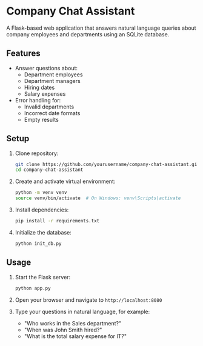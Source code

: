 # Company Chat Assistant

A Flask-based web application that answers natural language queries about company employees and departments using an SQLite database.

## Features

- Answer questions about:
  - Department employees
  - Department managers
  - Hiring dates
  - Salary expenses
- Error handling for:
  - Invalid departments
  - Incorrect date formats
  - Empty results

## Setup

1. Clone repository:

   ```bash
   git clone https://github.com/yourusername/company-chat-assistant.git
   cd company-chat-assistant
   ```

2. Create and activate virtual environment:

   ```bash
   python -m venv venv
   source venv/bin/activate  # On Windows: venv\Scripts\activate
   ```

3. Install dependencies:

   ```bash
   pip install -r requirements.txt
   ```

4. Initialize the database:

   ```bash
   python init_db.py
   ```

## Usage

1. Start the Flask server:

   ```bash
   python app.py
   ```

2. Open your browser and navigate to `http://localhost:8080`

3. Type your questions in natural language, for example:
   - "Who works in the Sales department?"
   - "When was John Smith hired?"
   - "What is the total salary expense for IT?"

